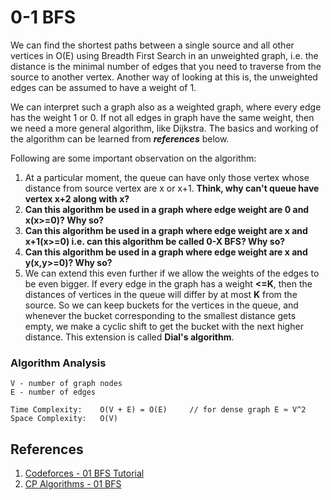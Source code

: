# 0-1 BFS
We can find the shortest paths between a single source and all other vertices in O(E) using Breadth First Search in an unweighted graph, i.e. the distance is the minimal number of edges that you need to traverse from the source to another vertex. Another way of looking at this is, the unweighted edges can be assumed to have a weight of 1.

We can interpret such a graph also as a weighted graph, where every edge has the weight 1 or 0. If not all edges in graph have the same weight, then we need a more general algorithm, like Dijkstra. The basics and working of the algorithm can be learned from ***references*** below.

Following are some important observation on the algorithm:
1. At a particular moment, the queue can have only those vertex whose distance from source vertex are x or x+1. **Think, why can't queue have vertex x+2 along with x?**
2. **Can this algorithm be used in a graph where edge weight are 0 and x(x>=0)? Why so?**
3. **Can this algorithm be used in a graph where edge weight are x and x+1(x>=0) i.e. can this algorithm be called 0-X BFS? Why so?**
4. **Can this algorithm be used in a graph where edge weight are x and y(x,y>=0)? Why so?**
5. We can extend this even further if we allow the weights of the edges to be even bigger. If every edge in the graph has a weight **<=K**, then the distances of vertices in the queue will differ by at most **K** from the source. So we can keep  buckets for the vertices in the queue, and whenever the bucket corresponding to the smallest distance gets empty, we make a cyclic shift to get the bucket with the next higher distance. This extension is called **Dial's algorithm**.

### Algorithm Analysis
```
V - number of graph nodes
E - number of edges

Time Complexity:    O(V + E) = O(E)     // for dense graph E ≈ V^2
Space Complexity:   O(V)
```

## References
1. [Codeforces - 01 BFS Tutorial](http://codeforces.com/blog/entry/22276)
2. [CP Algorithms - 01 BFS](https://cp-algorithms.com/graph/01_bfs.html)